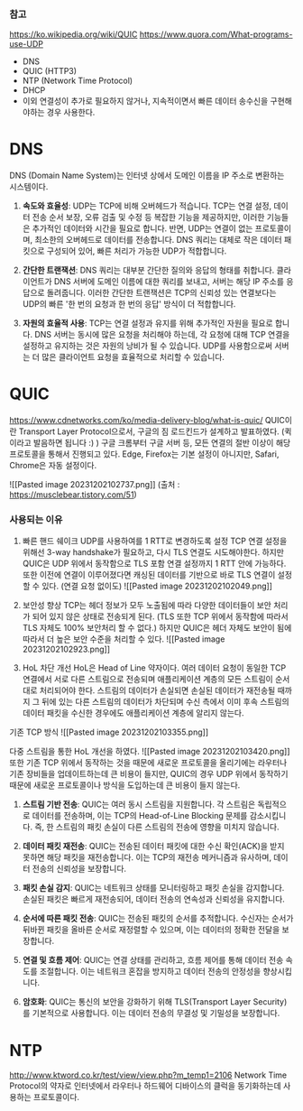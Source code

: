 ### 참고
https://ko.wikipedia.org/wiki/QUIC
https://www.quora.com/What-programs-use-UDP

- DNS
- QUIC (HTTP3)
- NTP (Network Time Protocol)
- DHCP
- 이외 연결성이 추가로 필요하지 않거나, 지속적이면서 빠른 데이터 송수신을 구현해야하는 경우 사용한다.

# DNS
DNS (Domain Name System)는 인터넷 상에서 도메인 이름을 IP 주소로 변환하는 시스템이다. 

1. **속도와 효율성**: UDP는 TCP에 비해 오버헤드가 적습니다. TCP는 연결 설정, 데이터 전송 순서 보장, 오류 검출 및 수정 등 복잡한 기능을 제공하지만, 이러한 기능들은 추가적인 데이터와 시간을 필요로 합니다. 반면, UDP는 연결이 없는 프로토콜이며, 최소한의 오버헤드로 데이터를 전송합니다. DNS 쿼리는 대체로 작은 데이터 패킷으로 구성되어 있어, 빠른 처리가 가능한 UDP가 적합합니다.
    
2. **간단한 트랜잭션**: DNS 쿼리는 대부분 간단한 질의와 응답의 형태를 취합니다. 클라이언트가 DNS 서버에 도메인 이름에 대한 쿼리를 보내고, 서버는 해당 IP 주소를 응답으로 돌려줍니다. 이러한 간단한 트랜잭션은 TCP의 신뢰성 있는 연결보다는 UDP의 빠른 '한 번의 요청과 한 번의 응답' 방식이 더 적합합니다.
    
3. **자원의 효율적 사용**: TCP는 연결 설정과 유지를 위해 추가적인 자원을 필요로 합니다. DNS 서버는 동시에 많은 요청을 처리해야 하는데, 각 요청에 대해 TCP 연결을 설정하고 유지하는 것은 자원의 낭비가 될 수 있습니다. UDP를 사용함으로써 서버는 더 많은 클라이언트 요청을 효율적으로 처리할 수 있습니다.

# QUIC
https://www.cdnetworks.com/ko/media-delivery-blog/what-is-quic/
QUIC이란 Transport Layer Protocol으로서, 구글의 짐 로드킨드가 설계하고 발표하였다.
(퀵이라고 발음하면 됩니다 :) )
구글 크롬부터 구글 서버 등, 모든 연결의 절반 이상이 해당 프로토콜을 통해서 진행되고 있다.
Edge, Firefox는 기본 설정이 아니지만, Safari, Chrome은 자동 설정이다.

![[Pasted image 20231202102737.png]]
(출처 : https://musclebear.tistory.com/51)
### 사용되는 이유
1. 빠른 핸드 쉐이크
UDP를 사용하여를 1 RTT로 변경하도록 설정
TCP 연결 설정을 위해선 3-way handshake가 필요하고, 다시 TLS 연결도 시도해야한다.
하지만 QUIC은 UDP 위에서 동작함으로 TLS 포함 연결 설정까지 1 RTT 안에 가능하다.
또한 이전에 연결이 이루어졌다면 캐싱된 데이터를 기반으로 바로 TLS 연결이 설정할 수 있다. (연결 요청 없이도)
![[Pasted image 20231202102049.png]]

2. 보안성 향상
TCP는 헤더 정보가 모두 노출됨에 따라 다양한 데이터들이 보안 처리가 되어 있지 않은 상태로 전송되게 된다. (TLS 또한 TCP 위에서 동작함에 따라서 TLS 자체도 100% 보안처리 할 수 없다.)
하지만 QUIC은 헤더 자체도 보안이 됨에 따라서 더 높은 보안 수준을 처리할 수 있다.
![[Pasted image 20231202102923.png]]

3. HoL 차단 개선
HoL은 Head of Line 약자이다.
여러 데이터 요청이 동일한 TCP 연결에서 서로 다른 스트림으로 전송되며 애플리케이션 계층의 모든 스트림이 순서대로 처리되어야 한다.
스트림의 데이터가 손실되면 손실된 데이터가 재전송될 때까지 그 뒤에 있는 다른 스트림의 데이터가 차단되며 수신 측에서 이미 후속 스트림의 데이터 패킷을 수신한 경우에도 애플리케이션 계층에 알리지 않는다.

기존 TCP 방식
![[Pasted image 20231202103355.png]]

다중 스트림을 통한 HoL 개선을 하였다.
![[Pasted image 20231202103420.png]]
또한 기존 TCP 위에서 동작하는 것을 때문에 새로운 프로토콜을 올리기에는 라우터나 기존 장비들을 업데이트하는데 큰 비용이 들지만, QUIC의 경우 UDP 위에서 동작하기 때문에 새로운 프로토콜이나 방식을 도입하는데 큰 비용이 들지 않는다.


1. **스트림 기반 전송**: QUIC는 여러 동시 스트림을 지원합니다. 각 스트림은 독립적으로 데이터를 전송하며, 이는 TCP의 Head-of-Line Blocking 문제를 감소시킵니다. 즉, 한 스트림의 패킷 손실이 다른 스트림의 전송에 영향을 미치지 않습니다.
    
2. **데이터 패킷 재전송**: QUIC는 전송된 데이터 패킷에 대한 수신 확인(ACK)을 받지 못하면 해당 패킷을 재전송합니다. 이는 TCP의 재전송 메커니즘과 유사하며, 데이터 전송의 신뢰성을 보장합니다.
    
3. **패킷 손실 감지**: QUIC는 네트워크 상태를 모니터링하고 패킷 손실을 감지합니다. 손실된 패킷은 빠르게 재전송되어, 데이터 전송의 연속성과 신뢰성을 유지합니다.
    
4. **순서에 따른 패킷 전송**: QUIC는 전송된 패킷의 순서를 추적합니다. 수신자는 순서가 뒤바뀐 패킷을 올바른 순서로 재정렬할 수 있으며, 이는 데이터의 정확한 전달을 보장합니다.
    
5. **연결 및 흐름 제어**: QUIC는 연결 상태를 관리하고, 흐름 제어를 통해 데이터 전송 속도를 조절합니다. 이는 네트워크 혼잡을 방지하고 데이터 전송의 안정성을 향상시킵니다.
    
6. **암호화**: QUIC는 통신의 보안을 강화하기 위해 TLS(Transport Layer Security)를 기본적으로 사용합니다. 이는 데이터 전송의 무결성 및 기밀성을 보장합니다.

# NTP
http://www.ktword.co.kr/test/view/view.php?m_temp1=2106
Network Time Protocol의 약자로 인터넷에서 라우터나 하드웨어 디바이스의 클럭을 동기화하는데 사용하는 프로토콜이다.